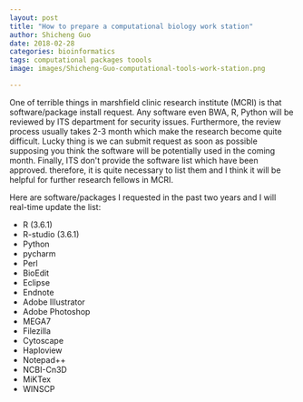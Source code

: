 ```yaml
---
layout: post
title: "How to prepare a computational biology work station"
author: Shicheng Guo
date: 2018-02-28
categories: bioinformatics
tags: computational packages toools
image: images/Shicheng-Guo-computational-tools-work-station.png	

---
```


One of terrible things in marshfield clinic research institute (MCRI) is that software/package install request. Any software even BWA, R, Python will be reviewed by ITS department for security issues. Furthermore, the review process usually takes 2-3 month which make the research become quite difficult. Lucky thing is we can submit request as soon as possible supposing you think the software will be potentially used in the coming month. Finally, ITS don't provide the software list which have been approved. therefore, it is quite necessary to list them and I think it will be helpful for further research fellows in MCRI. 

Here are software/packages I requested in the past two years and I will real-time update the list: 

* R (3.6.1)
* R-studio (3.6.1)
* Python
* pycharm
* Perl
* BioEdit
* Eclipse
* Endnote
* Adobe Illustrator
* Adobe Photoshop
* MEGA7
* Filezilla
* Cytoscape
* Haploview
* Notepad++
* NCBI-Cn3D
* MiKTex
* WINSCP




